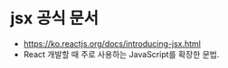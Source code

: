 # jsx 공식 문서
- https://ko.reactjs.org/docs/introducing-jsx.html
- React 개발할 때 주로 사용하는 JavaScript를 확장한 문법.
